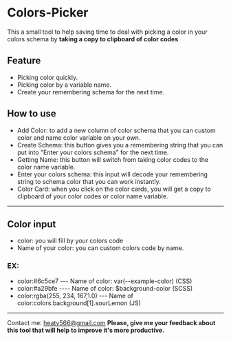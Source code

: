 # Colors-Picker
This a small tool to help saving time to deal with picking a color in your colors schema by **taking a copy to clipboard of color codes**
## Feature
- Picking color quickly.
- Picking color by a variable name.
- Create your remembering schema for the next time.
## How to use
- Add Color: to add a new column of color schema that you can custom color and name color variable on your own.
- Create Schema: this button gives you a remembering string that you can put into "Enter your colors schema" for the next time.
- Getting Name: this button will switch from taking color codes to the color name variable.
- Enter your colors schema: this input will decode your remembering string to schema color that you can work instantly.
- Color Card: when you click on the color cards, you will get a copy to clipboard of your color codes or color name variable.
-------------------------------
## Color input
- color: you will fill by your colors code 
- Name of your color: you can custom colors code by name.
### EX:
- color:#6c5ce7      ---      Name of color:      var(--example-color) (CSS)
- color:#a29bfe       ----        Name of color:    $background-color  (SCSS)
- color:rgba(255, 234, 167,1.0)  --- Name of color:colors.background[1].sourLemon (JS)
-------------------------
Contact me: heaty566@gmail.com 
**Please, give me your feedback about this tool that will help to improve it's more productive.**
